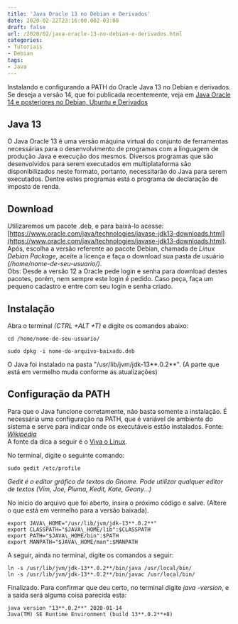 ```yaml
---
title: 'Java Oracle 13 no Debian e Derivados'
date: 2020-02-22T23:16:00.002-03:00
draft: false
url: /2020/02/java-oracle-13-no-debian-e-derivados.html
categories:
- Tutoriais
- Debian
tags: 
- Java
---
```

Instalando e configurando a PATH do Oracle Java 13 no Debian e derivados. Se deseja a versão 14, que foi publicada recentemente, veja em [Java Oracle 14 e posteriores no Debian, Ubuntu e Derivados](https://info.wsouza.com.br/2020/03/java-oracle-14-e-posteriores-no-debian-ubuntu-e-derivados.html)


<!--more-->

## Java 13

  
O Java Oracle 13 é uma versão máquina virtual do conjunto de ferramentas necessárias para o desenvolvimento de programas com a linguagem de produção Java e execução dos mesmos. Diversos programas que são desenvolvidos para serem executados em multiplataforma são disponibilizados neste formato, portanto, necessitarão do Java para serem executados. Dentre estes programas está o programa de declaração de imposto de renda.  
  

## Download

  
Utilizaremos um pacote .deb, e para baixá-lo acesse: [https://www.oracle.com/java/technologies/javase-jdk13-downloads.html](https://www.oracle.com/java/technologies/javase-jdk13-downloads.html). Após, escolha a versão referente ao pacote Debian, chamada de _Linux Debian Package_, aceite a licença e faça o download sua pasta de usuário _(/home/nome-de-seu-usuario/)_.  
Obs: Desde a versão 12 a Oracle pede login e senha para download destes pacotes, porém, nem sempre este login é pedido. Caso peça, faça um pequeno cadastro e entre com seu login e senha criado.  
  

## Instalação

  
Abra o terminal _(CTRL +ALT +T)_ e digite os comandos abaixo:  
  

`cd /home/nome-de-seu-usuario/`

  

`sudo dpkg -i nome-do-arquivo-baixado.deb`

  
O Java foi instalado na pasta "/usr/lib/jvm/jdk-13**.0.2**". (A parte que está em vermelho muda conforme as atualizações)  
  

## Configuração da PATH

  
Para que o Java funcione corretamente, não basta somente a instalação. É necessária uma configuração na PATH, que é variável de ambiente do sistema e serve para indicar onde os executáveis estão instalados. Fonte: [_Wikipedia_](https://en.wikipedia.org/wiki/PATH_(variable))  
A fonte da dica a seguir é o [Viva o Linux](https://www.vivaolinux.com.br/dica/Instalacao-e-configuracao-do-Java-e-do-PATH).  
  
No terminal, digite o seguinte comando:  
  

`sudo gedit /etc/profile`

_Gedit é o editor gráfico de textos do Gnome. Pode utilizar qualquer editor de textos (Vim, Joe, Pluma, Kedit, Kate, Geany...)_  
  
No início do arquivo que foi aberto, insira o próximo código e salve. (Altere o que está em vermelho para a versão baixada).  
  
~~~
export JAVA\_HOME="/usr/lib/jvm/jdk-13**.0.2**"  
export CLASSPATH="$JAVA\_HOME/lib":$CLASSPATH  
export PATH="$JAVA\_HOME/bin":$PATH  
export MANPATH="$JAVA\_HOME/man":$MANPATH
~~~
  
A seguir, ainda no terminal, digite os comandos a seguir:  
  

`ln -s /usr/lib/jvm/jdk-13**.0.2**/bin/java /usr/local/bin/`  
`ln -s /usr/lib/jvm/jdk-13**.0.2**/bin/javac /usr/local/bin/`

  
Finalizado. Para confirmar que deu certo, no terminal digite _java -version_, e a saída será alguma coisa parecida esta:  
  
~~~
java version "13**.0.2**" 2020-01-14  
Java(TM) SE Runtime Environment (build 13**.0.2**+8)
~~~
